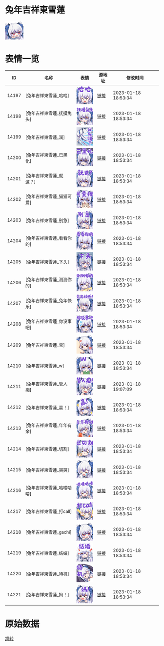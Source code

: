 # 兔年吉祥東雪蓮

<img src="./cover.png" height="60" alt="cover" />

# 表情一览

|ID|名称|表情|源地址|修改时间|
|----|----|----|----|----|
|14197|[兔年吉祥東雪蓮_哈哈]|<img src="./pic/014197_%5B兔年吉祥東雪蓮_哈哈%5D.png" height="60" alt="哈哈"/>|[链接](https://i0.hdslb.com/bfs/garb/item/f511d7e9286c5ecb58db1d543bd67e17e2829b01.png)|2023-01-18 18:53:34|
|14198|[兔年吉祥東雪蓮_抚摸兔头]|<img src="./pic/014198_%5B兔年吉祥東雪蓮_抚摸兔头%5D.png" height="60" alt="抚摸兔头"/>|[链接](https://i0.hdslb.com/bfs/garb/item/4f90508a33853f27a914f325412209ce26810a4f.png)|2023-01-18 18:53:34|
|14199|[兔年吉祥東雪蓮_润]|<img src="./pic/014199_%5B兔年吉祥東雪蓮_润%5D.png" height="60" alt="润"/>|[链接](https://i0.hdslb.com/bfs/garb/item/ad7477ce445136f13b226c818f4a5db5a3bd442f.png)|2023-01-18 18:53:34|
|14200|[兔年吉祥東雪蓮_已黑化]|<img src="./pic/014200_%5B兔年吉祥東雪蓮_已黑化%5D.png" height="60" alt="已黑化"/>|[链接](https://i0.hdslb.com/bfs/garb/item/414b01b1f1cd4469deb830f7bfafabe35b5c7707.png)|2023-01-18 18:53:34|
|14201|[兔年吉祥東雪蓮_就这？]|<img src="./pic/014201_%5B兔年吉祥東雪蓮_就这？%5D.png" height="60" alt="就这？"/>|[链接](https://i0.hdslb.com/bfs/garb/item/17b2ef93c9e4511dc9891f11d885f8368290549e.png)|2023-01-18 18:53:34|
|14202|[兔年吉祥東雪蓮_猫猫可爱]|<img src="./pic/014202_%5B兔年吉祥東雪蓮_猫猫可爱%5D.png" height="60" alt="猫猫可爱"/>|[链接](https://i0.hdslb.com/bfs/garb/item/af9ab8fbe4fbee896dff1400c1d5810c9e7aa987.png)|2023-01-18 18:53:34|
|14203|[兔年吉祥東雪蓮_别急]|<img src="./pic/014203_%5B兔年吉祥東雪蓮_别急%5D.png" height="60" alt="别急"/>|[链接](https://i0.hdslb.com/bfs/garb/item/447d96da3f560319f053534194fe7d52f063d7e2.png)|2023-01-18 18:53:34|
|14204|[兔年吉祥東雪蓮_看看你的]|<img src="./pic/014204_%5B兔年吉祥東雪蓮_看看你的%5D.png" height="60" alt="看看你的"/>|[链接](https://i0.hdslb.com/bfs/garb/item/3f16c8d725d95b15600c1383169e4d4053cf327f.png)|2023-01-18 18:53:34|
|14205|[兔年吉祥東雪蓮_下头]|<img src="./pic/014205_%5B兔年吉祥東雪蓮_下头%5D.png" height="60" alt="下头"/>|[链接](https://i0.hdslb.com/bfs/garb/item/ca42e5aab88122d5d007125be6bc10bb11cf50d6.png)|2023-01-18 18:53:34|
|14206|[兔年吉祥東雪蓮_测测你的]|<img src="./pic/014206_%5B兔年吉祥東雪蓮_测测你的%5D.png" height="60" alt="测测你的"/>|[链接](https://i0.hdslb.com/bfs/garb/item/e0b046de861ad95de472b151b49ba90319c13131.png)|2023-01-18 18:53:34|
|14207|[兔年吉祥東雪蓮_兔年快乐]|<img src="./pic/014207_%5B兔年吉祥東雪蓮_兔年快乐%5D.png" height="60" alt="兔年快乐"/>|[链接](https://i0.hdslb.com/bfs/garb/item/d101d7610a95b3ace717d5d66ebad6fd8289609c.png)|2023-01-18 18:53:34|
|14208|[兔年吉祥東雪蓮_你没事吧]|<img src="./pic/014208_%5B兔年吉祥東雪蓮_你没事吧%5D.png" height="60" alt="你没事吧"/>|[链接](https://i0.hdslb.com/bfs/garb/item/b613b9541ed8d9b56e5e6c259fb2eece5433e856.png)|2023-01-18 18:53:34|
|14209|[兔年吉祥東雪蓮_宝]|<img src="./pic/014209_%5B兔年吉祥東雪蓮_宝%5D.png" height="60" alt="宝"/>|[链接](https://i0.hdslb.com/bfs/garb/item/85e33aaad75139b32042f0a0d35a334401ff6965.png)|2023-01-18 18:53:34|
|14210|[兔年吉祥東雪蓮_w]|<img src="./pic/014210_%5B兔年吉祥東雪蓮_w%5D.png" height="60" alt="w"/>|[链接](https://i0.hdslb.com/bfs/garb/item/92875bc8d8d35b002fa482b0d1777617b3685589.png)|2023-01-18 18:53:34|
|14211|[兔年吉祥東雪蓮_管人痴]|<img src="./pic/014211_%5B兔年吉祥東雪蓮_管人痴%5D.png" height="60" alt="管人痴"/>|[链接](https://i0.hdslb.com/bfs/garb/item/e0eeb7712dcb872811c8bf9b72a2de1546b30d03.png)|2023-01-18 19:07:09|
|14212|[兔年吉祥東雪蓮_赢！]|<img src="./pic/014212_%5B兔年吉祥東雪蓮_赢！%5D.png" height="60" alt="赢！"/>|[链接](https://i0.hdslb.com/bfs/garb/item/1cd4dbfa3f0ddb49695a58f3469ca22a3c727fd1.png)|2023-01-18 18:53:34|
|14213|[兔年吉祥東雪蓮_年年有余]|<img src="./pic/014213_%5B兔年吉祥東雪蓮_年年有余%5D.png" height="60" alt="年年有余"/>|[链接](https://i0.hdslb.com/bfs/garb/item/3bdc8ed1fb2be2f166d9dd1f0203422ee01ec872.png)|2023-01-18 18:53:34|
|14214|[兔年吉祥東雪蓮_切割]|<img src="./pic/014214_%5B兔年吉祥東雪蓮_切割%5D.png" height="60" alt="切割"/>|[链接](https://i0.hdslb.com/bfs/garb/item/dc9d494291cded0ed0ac7665f1229fc81cb73100.png)|2023-01-18 18:53:34|
|14215|[兔年吉祥東雪蓮_哭哭]|<img src="./pic/014215_%5B兔年吉祥東雪蓮_哭哭%5D.png" height="60" alt="哭哭"/>|[链接](https://i0.hdslb.com/bfs/garb/item/464e4566ad5f1f0117d71861d7bbd616108328ad.png)|2023-01-18 18:53:34|
|14216|[兔年吉祥東雪蓮_哈喽哈喽]|<img src="./pic/014216_%5B兔年吉祥東雪蓮_哈喽哈喽%5D.png" height="60" alt="哈喽哈喽"/>|[链接](https://i0.hdslb.com/bfs/garb/item/3fc4715cd15da584c6d363dcd918993fa97270cf.png)|2023-01-18 18:53:34|
|14217|[兔年吉祥東雪蓮_打call]|<img src="./pic/014217_%5B兔年吉祥東雪蓮_打call%5D.png" height="60" alt="打call"/>|[链接](https://i0.hdslb.com/bfs/garb/item/7dc26a635cddc81479dbf81cc494348a81c535f9.png)|2023-01-18 18:53:34|
|14218|[兔年吉祥東雪蓮_gachi]|<img src="./pic/014218_%5B兔年吉祥東雪蓮_gachi%5D.png" height="60" alt="gachi"/>|[链接](https://i0.hdslb.com/bfs/garb/item/80ea04774a728d82522ddb2b3ed61765bac32c11.png)|2023-01-18 18:53:34|
|14219|[兔年吉祥東雪蓮_结婚]|<img src="./pic/014219_%5B兔年吉祥東雪蓮_结婚%5D.png" height="60" alt="结婚"/>|[链接](https://i0.hdslb.com/bfs/garb/item/4399bb1879383389d1bc27e5f922eab8412e5820.png)|2023-01-18 18:53:34|
|14220|[兔年吉祥東雪蓮_待机]|<img src="./pic/014220_%5B兔年吉祥東雪蓮_待机%5D.png" height="60" alt="待机"/>|[链接](https://i0.hdslb.com/bfs/garb/item/999c4aec60d67b0185c282706cd12f97e10b6cdc.png)|2023-01-18 18:53:34|
|14221|[兔年吉祥東雪蓮_妈！]|<img src="./pic/014221_%5B兔年吉祥東雪蓮_妈！%5D.png" height="60" alt="妈！"/>|[链接](https://i0.hdslb.com/bfs/garb/item/7416d3563058535cd2442376d6c5ad72873fb97e.png)|2023-01-18 18:53:34|

# 原始数据

[跳转](./raw.json)

